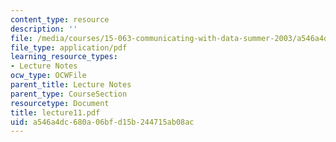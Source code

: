 ```yaml
---
content_type: resource
description: ''
file: /media/courses/15-063-communicating-with-data-summer-2003/a546a4dc680a06bfd15b244715ab08ac_lecture11.pdf
file_type: application/pdf
learning_resource_types:
- Lecture Notes
ocw_type: OCWFile
parent_title: Lecture Notes
parent_type: CourseSection
resourcetype: Document
title: lecture11.pdf
uid: a546a4dc-680a-06bf-d15b-244715ab08ac
---
```

